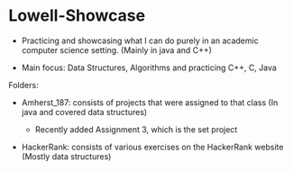 # Lowell-Showcase

* Practicing and showcasing what I can do purely in an academic computer science setting. (Mainly in java and C++)

* Main focus: Data Structures, Algorithms and practicing C++, C, Java

Folders: 

  - Amherst_187: consists of projects that were assigned to that class (In java and covered data structures)
  
    - Recently added Assignment 3, which is the set project
  
  - HackerRank: consists of various exercises on the HackerRank website (Mostly data structures)
